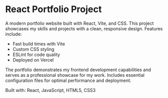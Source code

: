 # React Portfolio Project

A modern portfolio website built with React, Vite, and CSS. This project showcases my skills and projects with a clean, responsive design. Features include:

- Fast build times with Vite
- Custom CSS styling
- ESLint for code quality
- Deployed on Vercel

The portfolio demonstrates my frontend development capabilities and serves as a professional showcase for my work. Includes essential configuration files for optimal performance and deployment.

Built with: React, JavaScript, HTML5, CSS3
